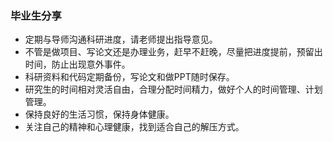 ### 毕业生分享

- 定期与导师沟通科研进度，请老师提出指导意见。
- 不管是做项目、写论文还是办理业务，赶早不赶晚，尽量把进度提前，预留出时间，防止出现意外事件。
- 科研资料和代码定期备份，写论文和做PPT随时保存。
- 研究生的时间相对灵活自由，合理分配时间精力，做好个人的时间管理、计划管理。
- 保持良好的生活习惯，保持身体健康。
- 关注自己的精神和心理健康，找到适合自己的解压方式。
